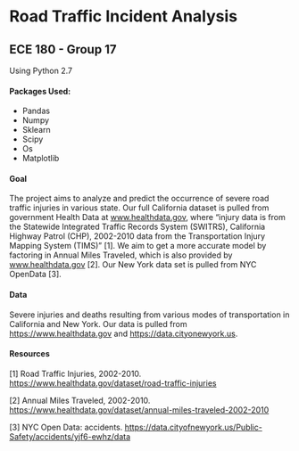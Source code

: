 # Road Traffic Incident Analysis
## ECE 180 - Group 17
Using Python 2.7

#### Packages Used:
* Pandas
* Numpy
* Sklearn
* Scipy
* Os
* Matplotlib

#### Goal
The project aims to analyze and predict the occurrence of severe road traffic injuries in various state. Our full California dataset is pulled from government Health Data at www.healthdata.gov,  where “injury data is from the Statewide Integrated Traffic Records System (SWITRS), California Highway Patrol (CHP), 2002-2010 data from the Transportation Injury Mapping System (TIMS)” [1]. We aim to get a more accurate model by factoring in Annual Miles Traveled, which is also provided by www.healthdata.gov [2]. Our New York data set is pulled from NYC OpenData [3].

#### Data
Severe injuries and deaths resulting from various modes of transportation in California and New York. Our data is pulled from https://www.healthdata.gov and https://data.cityonewyork.us.

#### Resources
[1] Road Traffic Injuries, 2002-2010. https://www.healthdata.gov/dataset/road-traffic-injuries

[2] Annual Miles Traveled, 2002-2010. https://www.healthdata.gov/dataset/annual-miles-traveled-2002-2010

[3] NYC Open Data: accidents. https://data.cityofnewyork.us/Public-Safety/accidents/yjf6-ewhz/data
